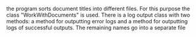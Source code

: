 the program sorts document titles into different files. For this purpose the class "WorkWithDocuments" is used. 
There is a log output class with two methods: a method for outputting error logs and a method for outputting logs of successful outputs. The remaining names go into a separate file
